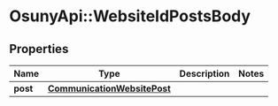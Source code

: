 # OsunyApi::WebsiteIdPostsBody

## Properties
Name | Type | Description | Notes
------------ | ------------- | ------------- | -------------
**post** | [**CommunicationWebsitePost**](CommunicationWebsitePost.md) |  | 

